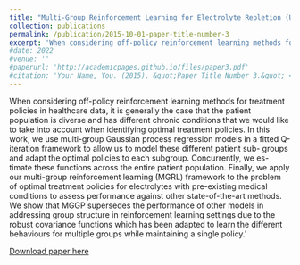 ```yaml
---
title: "Multi-Group Reinforcement Learning for Electrolyte Repletion (Under review)"
collection: publications
permalink: /publication/2015-10-01-paper-title-number-3
excerpt: 'When considering off-policy reinforcement learning methods for treatment policies in healthcare data, it is generally the case that the patient population is diverse and has different chronic conditions that we would like to take into account when identifying optimal treatment policies. In this work, we use multi-group Gaussian process regression models in a fitted Q-iteration framework to allow us to model these different patient sub- groups and adapt the optimal policies to each subgroup. Concurrently, we es- timate these functions across the entire patient population. Finally, we apply our multi-group reinforcement learning (MGRL) framework to the problem of optimal treatment policies for electrolytes with pre-existing medical conditions to assess performance against other state-of-the-art methods. We show that MGGP supersedes the performance of other models in addressing group structure in reinforcement learning settings due to the robust covariance functions which has been adapted to learn the different behaviours for multiple groups while maintaining a single policy.'
#date: 2022
#venue: ''
#paperurl: 'http://academicpages.github.io/files/paper3.pdf'
#citation: 'Your Name, You. (2015). &quot;Paper Title Number 3.&quot; <i>Journal 1</i>. 1(3).'
---
```

When considering off-policy reinforcement learning methods for treatment policies in healthcare data, it is generally the case that the patient population is diverse and has different chronic conditions that we would like to take into account when identifying optimal treatment policies. In this work, we use multi-group Gaussian process regression models in a fitted Q-iteration framework to allow us to model these different patient sub- groups and adapt the optimal policies to each subgroup. Concurrently, we es- timate these functions across the entire patient population. Finally, we apply our multi-group reinforcement learning (MGRL) framework to the problem of optimal treatment policies for electrolytes with pre-existing medical conditions to assess performance against other state-of-the-art methods. We show that MGGP supersedes the performance of other models in addressing group structure in reinforcement learning settings due to the robust covariance functions which has been adapted to learn the different behaviours for multiple groups while maintaining a single policy.'

[Download paper here](https://drive.google.com/file/d/1yjm1wJt1ZCaLR_xkD1CnT2bRq6z8MuMQ/view?usp=sharing)